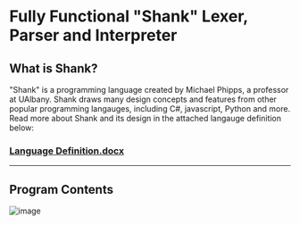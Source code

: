# Fully Functional "Shank" Lexer, Parser and Interpreter


## What is Shank?
"Shank" is a programming language created by Michael Phipps, a professor at UAlbany. 
Shank draws many design concepts and features from other popular programming langauges, including C#, javascript, Python and more. 
Read more about Shank and its design in the attached langauge definition below:

### [Language Definition.docx](https://github.com/rmcs9/311compiler/files/11269582/Language.Definition.docx)

---

## Program Contents

![image](https://user-images.githubusercontent.com/128118033/232992355-2784bedd-10ab-4dc1-a12a-785a1328380c.png)
